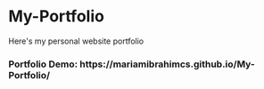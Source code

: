 # My-Portfolio
Here's my personal website portfolio
<h3>Portfolio Demo: https://mariamibrahimcs.github.io/My-Portfolio/</h3>
